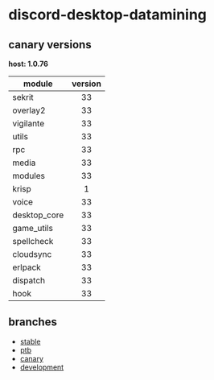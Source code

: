 # discord-desktop-datamining

## canary versions

**host: 1.0.76**

| module | version |
| ------ | :-----: |
| sekrit | 33 |
| overlay2 | 33 |
| vigilante | 33 |
| utils | 33 |
| rpc | 33 |
| media | 33 |
| modules | 33 |
| krisp | 1 |
| voice | 33 |
| desktop_core | 33 |
| game_utils | 33 |
| spellcheck | 33 |
| cloudsync | 33 |
| erlpack | 33 |
| dispatch | 33 |
| hook | 33 |

## branches

- [stable](https://github.com/OpenAsar/discord-desktop-datamining/tree/stable)
- [ptb](https://github.com/OpenAsar/discord-desktop-datamining/tree/ptb)
- [canary](https://github.com/OpenAsar/discord-desktop-datamining/tree/canary)
- [development](https://github.com/OpenAsar/discord-desktop-datamining/tree/development)